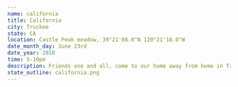 ```yaml
---
name: california
title: California
city: Truckee
state: CA
location: Castle Peak meadow, 39°21'08.0"N 120°21'18.0"W
date_month_day: June 23rd
date_year: 2018
time: 5-10pm
description: Friends one and all, come to our home away from home in Truckee, CA! We'll be hosting a celebration at the base of Castle Peak. It'll be very casual; think hiking garb. The location is a short hike away from where you'll park, so bring hiking / trail shoes. <br><br>If you'd like to spend the night, bring a tent and / or sleeping bags! It's in a National Forest, so no reservations are needed. There are plenty of Airbnb options nearby as well for those who'd like a toilet. 
state_outline: california.png
---
```

